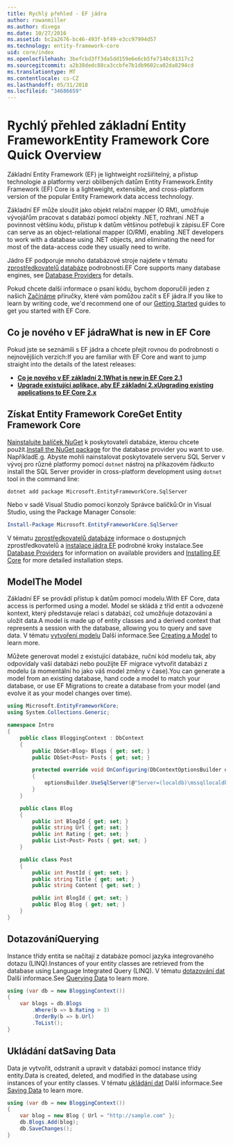 ```yaml
---
title: Rychlý přehled - EF jádra
author: rowanmiller
ms.author: divega
ms.date: 10/27/2016
ms.assetid: bc2a2676-bc46-493f-bf49-e3cc97994d57
ms.technology: entity-framework-core
uid: core/index
ms.openlocfilehash: 3befcbd3ff3da5dd159e6e6cb5fe7140c81317c2
ms.sourcegitcommit: a2b38dedc88ca3ccbfe7b1db9602ca02da8294cd
ms.translationtype: MT
ms.contentlocale: cs-CZ
ms.lasthandoff: 05/31/2018
ms.locfileid: "34686659"
---
```

# <a name="entity-framework-core-quick-overview"></a><span data-ttu-id="f22ad-102">Rychlý přehled základní Entity Framework</span><span class="sxs-lookup"><span data-stu-id="f22ad-102">Entity Framework Core Quick Overview</span></span>

<span data-ttu-id="f22ad-103">Základní Entity Framework (EF) je lightweight rozšiřitelný, a přístup technologie a platformy verzi oblíbených datům Entity Framework.</span><span class="sxs-lookup"><span data-stu-id="f22ad-103">Entity Framework (EF) Core is a lightweight, extensible, and cross-platform version of the popular Entity Framework data access technology.</span></span>

<span data-ttu-id="f22ad-104">Základní EF může sloužit jako objekt relační mapper (O RM), umožňuje vývojářům pracovat s databází pomocí objekty .NET, rozhraní .NET a povinnost většinu kódu, přístup k datům většinou potřebují k zápisu.</span><span class="sxs-lookup"><span data-stu-id="f22ad-104">EF Core can serve as an object-relational mapper (O/RM), enabling .NET developers to work with a database using .NET objects, and eliminating the need for most of the data-access code they usually need to write.</span></span> 

<span data-ttu-id="f22ad-105">Jádro EF podporuje mnoho databázové stroje najdete v tématu [zprostředkovatelů databáze](providers/index.md) podrobnosti.</span><span class="sxs-lookup"><span data-stu-id="f22ad-105">EF Core supports many database engines, see [Database Providers](providers/index.md) for details.</span></span>

<span data-ttu-id="f22ad-106">Pokud chcete další informace o psaní kódu, bychom doporučili jeden z našich [Začínáme](get-started/index.md) příručky, které vám pomůžou začít s EF jádra.</span><span class="sxs-lookup"><span data-stu-id="f22ad-106">If you like to learn by writing code, we'd recommend one of our [Getting Started](get-started/index.md) guides to get you started with EF Core.</span></span>

## <a name="what-is-new-in-ef-core"></a><span data-ttu-id="f22ad-107">Co je nového v EF jádra</span><span class="sxs-lookup"><span data-stu-id="f22ad-107">What is new in EF Core</span></span>

<span data-ttu-id="f22ad-108">Pokud jste se seznámili s EF jádra a chcete přejít rovnou do podrobnosti o nejnovějších verzích:</span><span class="sxs-lookup"><span data-stu-id="f22ad-108">If you are familiar with EF Core and want to jump straight into the details of the latest releases:</span></span>

- <span data-ttu-id="f22ad-109">**[Co je nového v EF základní 2.1](xref:core/what-is-new/ef-core-2.1)**</span><span class="sxs-lookup"><span data-stu-id="f22ad-109">**[What is new in EF Core 2.1](xref:core/what-is-new/ef-core-2.1)**</span></span>
- <span data-ttu-id="f22ad-110">**[Upgrade existující aplikace, aby EF základní 2.x](xref:core/miscellaneous/1x-2x-upgrade)**</span><span class="sxs-lookup"><span data-stu-id="f22ad-110">**[Upgrading existing applications to EF Core 2.x](xref:core/miscellaneous/1x-2x-upgrade)**</span></span>


## <a name="get-entity-framework-core"></a><span data-ttu-id="f22ad-111">Získat Entity Framework Core</span><span class="sxs-lookup"><span data-stu-id="f22ad-111">Get Entity Framework Core</span></span>

<span data-ttu-id="f22ad-112">[Nainstalujte balíček NuGet](https://docs.nuget.org/ndocs/quickstart/use-a-package) k poskytovateli databáze, kterou chcete použít.</span><span class="sxs-lookup"><span data-stu-id="f22ad-112">[Install the NuGet package](https://docs.nuget.org/ndocs/quickstart/use-a-package) for the database provider you want to use.</span></span> <span data-ttu-id="f22ad-113">Například</span><span class="sxs-lookup"><span data-stu-id="f22ad-113">E.g.</span></span> <span data-ttu-id="f22ad-114">Abyste mohli nainstalovat poskytovatele serveru SQL Server v vývoj pro různé platformy pomocí `dotnet` nástroj na příkazovém řádku:</span><span class="sxs-lookup"><span data-stu-id="f22ad-114">to install the SQL Server provider in cross-platform development using `dotnet` tool in the command line:</span></span>

``` Console
dotnet add package Microsoft.EntityFrameworkCore.SqlServer
```

<span data-ttu-id="f22ad-115">Nebo v sadě Visual Studio pomocí konzoly Správce balíčků:</span><span class="sxs-lookup"><span data-stu-id="f22ad-115">Or in Visual Studio, using the Package Manager Console:</span></span>

``` PowerShell
Install-Package Microsoft.EntityFrameworkCore.SqlServer
```
<span data-ttu-id="f22ad-116">V tématu [zprostředkovatelů databáze](providers/index.md) informace o dostupných zprostředkovatelů a [instalace jádra EF](get-started/install/index.md) podrobné kroky instalace.</span><span class="sxs-lookup"><span data-stu-id="f22ad-116">See [Database Providers](providers/index.md) for information on available providers and [Installing EF Core](get-started/install/index.md) for more detailed installation steps.</span></span>

## <a name="the-model"></a><span data-ttu-id="f22ad-117">Model</span><span class="sxs-lookup"><span data-stu-id="f22ad-117">The Model</span></span>

<span data-ttu-id="f22ad-118">Základní EF se provádí přístup k datům pomocí modelu.</span><span class="sxs-lookup"><span data-stu-id="f22ad-118">With EF Core, data access is performed using a model.</span></span> <span data-ttu-id="f22ad-119">Model se skládá z tříd entit a odvozené kontext, který představuje relaci s databází, což umožňuje dotazování a uložit data.</span><span class="sxs-lookup"><span data-stu-id="f22ad-119">A model is made up of entity classes and a derived context that represents a session with the database, allowing you to query and save data.</span></span> <span data-ttu-id="f22ad-120">V tématu [vytvoření modelu](modeling/index.md) Další informace.</span><span class="sxs-lookup"><span data-stu-id="f22ad-120">See [Creating a Model](modeling/index.md) to learn more.</span></span>

<span data-ttu-id="f22ad-121">Můžete generovat model z existující databáze, ruční kód modelu tak, aby odpovídaly vaší databázi nebo použijte EF migrace vytvořit databázi z modelu (a momentální ho jako váš model změny v čase).</span><span class="sxs-lookup"><span data-stu-id="f22ad-121">You can generate a model from an existing database, hand code a model to match your database, or use EF Migrations to create a database from your model (and evolve it as your model changes over time).</span></span>

``` csharp
using Microsoft.EntityFrameworkCore;
using System.Collections.Generic;

namespace Intro
{
    public class BloggingContext : DbContext
    {
        public DbSet<Blog> Blogs { get; set; }
        public DbSet<Post> Posts { get; set; }

        protected override void OnConfiguring(DbContextOptionsBuilder optionsBuilder)
        {
            optionsBuilder.UseSqlServer(@"Server=(localdb)\mssqllocaldb;Database=MyDatabase;Trusted_Connection=True;");
        }
    }

    public class Blog
    {
        public int BlogId { get; set; }
        public string Url { get; set; }
        public int Rating { get; set; }
        public List<Post> Posts { get; set; }
    }

    public class Post
    {
        public int PostId { get; set; }
        public string Title { get; set; }
        public string Content { get; set; }

        public int BlogId { get; set; }
        public Blog Blog { get; set; }
    }
}
```

## <a name="querying"></a><span data-ttu-id="f22ad-122">Dotazování</span><span class="sxs-lookup"><span data-stu-id="f22ad-122">Querying</span></span>

<span data-ttu-id="f22ad-123">Instance třídy entita se načítají z databáze pomocí jazyka integrovaného dotazu (LINQ).</span><span class="sxs-lookup"><span data-stu-id="f22ad-123">Instances of your entity classes are retrieved from the database using Language Integrated Query (LINQ).</span></span> <span data-ttu-id="f22ad-124">V tématu [dotazování dat](querying/index.md) Další informace.</span><span class="sxs-lookup"><span data-stu-id="f22ad-124">See [Querying Data](querying/index.md) to learn more.</span></span>

``` csharp
using (var db = new BloggingContext())
{
    var blogs = db.Blogs
        .Where(b => b.Rating > 3)
        .OrderBy(b => b.Url)
        .ToList();
}
```

## <a name="saving-data"></a><span data-ttu-id="f22ad-125">Ukládání dat</span><span class="sxs-lookup"><span data-stu-id="f22ad-125">Saving Data</span></span>

<span data-ttu-id="f22ad-126">Data je vytvořit, odstranit a upravit v databázi pomocí instance třídy entity.</span><span class="sxs-lookup"><span data-stu-id="f22ad-126">Data is created, deleted, and modified in the database using instances of your entity classes.</span></span> <span data-ttu-id="f22ad-127">V tématu [ukládání dat](saving/index.md) Další informace.</span><span class="sxs-lookup"><span data-stu-id="f22ad-127">See [Saving Data](saving/index.md) to learn more.</span></span>

``` csharp
using (var db = new BloggingContext())
{
    var blog = new Blog { Url = "http://sample.com" };
    db.Blogs.Add(blog);
    db.SaveChanges();
}
```
